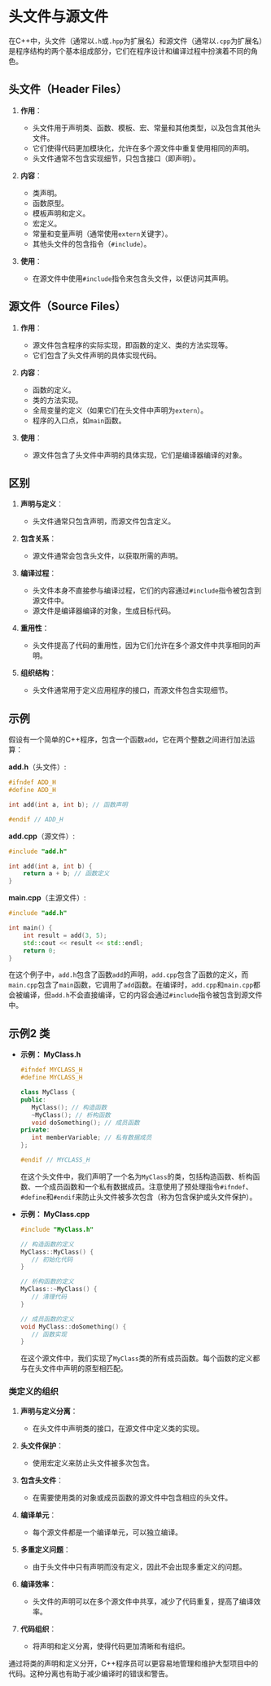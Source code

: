 # 头文件与源文件

在C++中，头文件（通常以`.h`或`.hpp`为扩展名）和源文件（通常以`.cpp`为扩展名）是程序结构的两个基本组成部分，它们在程序设计和编译过程中扮演着不同的角色。

## 头文件（Header Files）

1. **作用**：
   - 头文件用于声明类、函数、模板、宏、常量和其他类型，以及包含其他头文件。
   - 它们使得代码更加模块化，允许在多个源文件中重复使用相同的声明。
   - 头文件通常不包含实现细节，只包含接口（即声明）。

2. **内容**：
   - 类声明。
   - 函数原型。
   - 模板声明和定义。
   - 宏定义。
   - 常量和变量声明（通常使用`extern`关键字）。
   - 其他头文件的包含指令（`#include`）。

3. **使用**：
   - 在源文件中使用`#include`指令来包含头文件，以便访问其声明。

## 源文件（Source Files）

1. **作用**：
   - 源文件包含程序的实际实现，即函数的定义、类的方法实现等。
   - 它们包含了头文件声明的具体实现代码。

2. **内容**：
   - 函数的定义。
   - 类的方法实现。
   - 全局变量的定义（如果它们在头文件中声明为`extern`）。
   - 程序的入口点，如`main`函数。

3. **使用**：
   - 源文件包含了头文件中声明的具体实现，它们是编译器编译的对象。

## 区别

1. **声明与定义**：
   - 头文件通常只包含声明，而源文件包含定义。

2. **包含关系**：
   - 源文件通常会包含头文件，以获取所需的声明。

3. **编译过程**：
   - 头文件本身不直接参与编译过程，它们的内容通过`#include`指令被包含到源文件中。
   - 源文件是编译器编译的对象，生成目标代码。

4. **重用性**：
   - 头文件提高了代码的重用性，因为它们允许在多个源文件中共享相同的声明。

5. **组织结构**：
   - 头文件通常用于定义应用程序的接口，而源文件包含实现细节。

## 示例

假设有一个简单的C++程序，包含一个函数`add`，它在两个整数之间进行加法运算：

**add.h**（头文件）:

```cpp
#ifndef ADD_H
#define ADD_H

int add(int a, int b); // 函数声明

#endif // ADD_H
```

**add.cpp**（源文件）:

```cpp
#include "add.h"

int add(int a, int b) {
    return a + b; // 函数定义
}
```

**main.cpp**（主源文件）:

```cpp
#include "add.h"

int main() {
    int result = add(3, 5);
    std::cout << result << std::endl;
    return 0;
}
```

在这个例子中，`add.h`包含了函数`add`的声明，`add.cpp`包含了函数的定义，而`main.cpp`包含了`main`函数，它调用了`add`函数。在编译时，`add.cpp`和`main.cpp`都会被编译，但`add.h`不会直接编译，它的内容会通过`#include`指令被包含到源文件中。

## 示例2 类

- **示例： MyClass.h**

   ```cpp
   #ifndef MYCLASS_H
   #define MYCLASS_H

   class MyClass {
   public:
      MyClass(); // 构造函数
      ~MyClass(); // 析构函数
      void doSomething(); // 成员函数
   private:
      int memberVariable; // 私有数据成员
   };

   #endif // MYCLASS_H
   ```

   在这个头文件中，我们声明了一个名为`MyClass`的类，包括构造函数、析构函数、一个成员函数和一个私有数据成员。注意使用了预处理指令`#ifndef`、`#define`和`#endif`来防止头文件被多次包含（称为包含保护或头文件保护）。

- **示例： MyClass.cpp**

   ```cpp
   #include "MyClass.h"

   // 构造函数的定义
   MyClass::MyClass() {
      // 初始化代码
   }

   // 析构函数的定义
   MyClass::~MyClass() {
      // 清理代码
   }

   // 成员函数的定义
   void MyClass::doSomething() {
      // 函数实现
   }
   ```

   在这个源文件中，我们实现了`MyClass`类的所有成员函数。每个函数的定义都与在头文件中声明的原型相匹配。

### 类定义的组织

1. **声明与定义分离**：
   - 在头文件中声明类的接口，在源文件中定义类的实现。

2. **头文件保护**：
   - 使用宏定义来防止头文件被多次包含。

3. **包含头文件**：
   - 在需要使用类的对象或成员函数的源文件中包含相应的头文件。

4. **编译单元**：
   - 每个源文件都是一个编译单元，可以独立编译。

5. **多重定义问题**：
   - 由于头文件中只有声明而没有定义，因此不会出现多重定义的问题。

6. **编译效率**：
   - 头文件的声明可以在多个源文件中共享，减少了代码重复，提高了编译效率。

7. **代码组织**：
   - 将声明和定义分离，使得代码更加清晰和有组织。

通过将类的声明和定义分开，C++程序员可以更容易地管理和维护大型项目中的代码。这种分离也有助于减少编译时的错误和警告。
